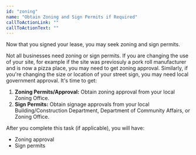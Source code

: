 ```yaml
---
id: "zoning"
name: "Obtain Zoning and Sign Permits if Required"
callToActionLink: ""
callToActionText: ""
---
```

Now that you signed your lease, you may seek zoning and sign permits. 

Not all businesses need zoning or sign permits. If you are changing the use of your site, for example if the site was previosuly a pork roll manufacturer and is now a pizza place, you may need to get zoning approval. Similarly, if you're changing the size or location of your street sign, you may need local government approval. It's time to get:
      
1. **Zoning Permits/Approval:** Obtain zoning approval from your local Zoning Office.
2. **Sign Permits:** Obtain signage approvals from your local Building/Construction Department, Department of Community Affairs, or Zoning Office.

After you complete this task (if applicable), you will have:
- Zoning approval
- Sign permits
